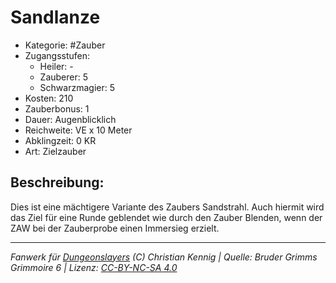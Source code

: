 # Sandlanze

- Kategorie: #Zauber
- Zugangsstufen:
  - Heiler: -
  - Zauberer: 5
  - Schwarzmagier: 5
- Kosten: 210
- Zauberbonus: 1
- Dauer: Augenblicklich
- Reichweite: VE x 10 Meter
- Abklingzeit: 0 KR
- Art: Zielzauber

## Beschreibung:

Dies ist eine mächtigere Variante des Zaubers Sandstrahl. Auch hiermit wird das Ziel für eine Runde geblendet wie durch den Zauber Blenden, wenn der ZAW bei der Zauberprobe einen Immersieg erzielt.

---

_Fanwerk für [Dungeonslayers](https://www.dungeonslayers.net/) (C) Christian Kennig | Quelle: Bruder Grimms Grimmoire 6 | Lizenz: [CC-BY-NC-SA 4.0](https://creativecommons.org/licenses/by-nc-sa/4.0/deed.de)_
